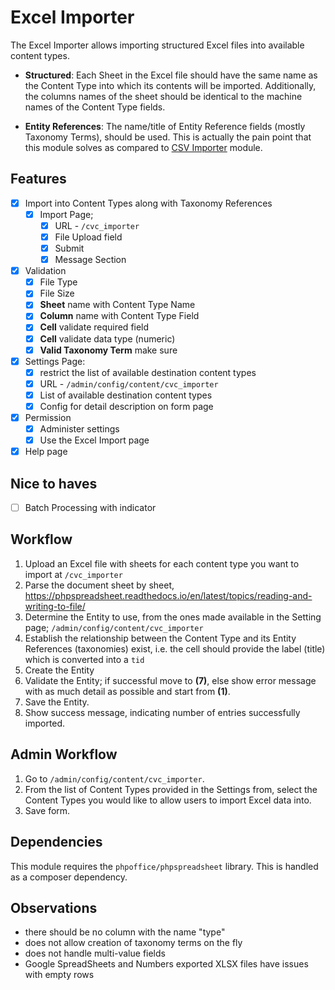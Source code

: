 # Excel Importer

The Excel Importer allows importing structured Excel files into available content types.

- **Structured**: Each Sheet in the Excel file should have the same name as the Content Type into which its contents will be imported. Additionally, the columns names of the sheet should be identical to the machine names of the Content Type fields.

- **Entity References**: The name/title of Entity Reference fields (mostly Taxonomy Terms), should be used. This is actually the pain point that this module solves as compared to [CSV Importer](https://www.drupal.org/project/csv_importer) module.


## Features
- [x] Import into Content Types along with Taxonomy References
  - [x] Import Page;
    - [x] URL - `/cvc_importer`
    - [x] File Upload field
    - [x] Submit
    - [x] Message Section
- [x] Validation
  - [x] File Type
  - [x] File Size
  - [x] **Sheet** name with Content Type Name
  - [x] **Column** name with Content Type Field
  - [x] **Cell** validate required field
  - [x] **Cell** validate data type (numeric)
  - [x] **Valid Taxonomy Term** make sure
- [x] Settings Page:
  - [x] restrict the list of available destination content types
  - [x] URL - `/admin/config/content/cvc_importer`
  - [x] List of available destination content types
  - [x] Config for detail description on form page
- [x] Permission
  - [x] Administer settings
  - [x] Use the Excel Import page
- [x] Help page

## Nice to haves
- [ ] Batch Processing with indicator

## Workflow
1. Upload an Excel file with sheets for each content type you want to import at `/cvc_importer`
2. Parse the document sheet by sheet, https://phpspreadsheet.readthedocs.io/en/latest/topics/reading-and-writing-to-file/
3. Determine the Entity to use, from the ones made available in the Setting page; `/admin/config/content/cvc_importer`
4. Establish the relationship between the Content Type and its Entity References (taxonomies) exist, i.e. the cell should provide the label (title) which is converted into a `tid`
5. Create the Entity
6. Validate the Entity; if successful move to **(7)**, else show error message with as much detail as possible and start from **(1)**.
7. Save the Entity.
8. Show success message, indicating number of entries successfully imported.

## Admin Workflow
1. Go to `/admin/config/content/cvc_importer`.
2. From the list of Content Types provided in the Settings from, select the Content Types you would like to allow users to import Excel data into.
3. Save form.

## Dependencies
This module requires the `phpoffice/phpspreadsheet` library. This is handled as a composer dependency.

## Observations
- there should be no column with the name "type"
- does not allow creation of taxonomy terms on the fly
- does not handle multi-value fields
- Google SpreadSheets and Numbers exported XLSX files have issues with empty rows
